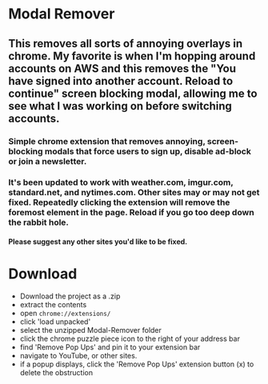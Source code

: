# Modal Remover

## This removes all sorts of annoying overlays in chrome. My favorite is when I'm hopping around accounts on AWS and this removes the "You have signed into another account. Reload to continue" screen blocking modal, allowing me to see what I was working on before switching accounts. 

### Simple chrome extension that removes annoying, screen-blocking modals that force users to sign up, disable ad-block or join a newsletter.
### It's been updated to work with weather.com, imgur.com, standard.net, and nytimes.com. Other sites may or may not get fixed. Repeatedly clicking the extension will remove the foremost element in the page. Reload if you go too deep down the rabbit hole.
#### Please suggest any other sites you'd like to be fixed. 

# Download
- Download the project as a .zip
- extract the contents
- open `chrome://extensions/`
- click 'load unpacked'
- select the unzipped Modal-Remover folder
- click the chrome puzzle piece icon to the right of your address bar
- find 'Remove Pop Ups' and pin it to your extension bar
- navigate to YouTube, or other sites.
- if a popup displays, click the 'Remove Pop Ups' extension button (x) to delete the obstruction

